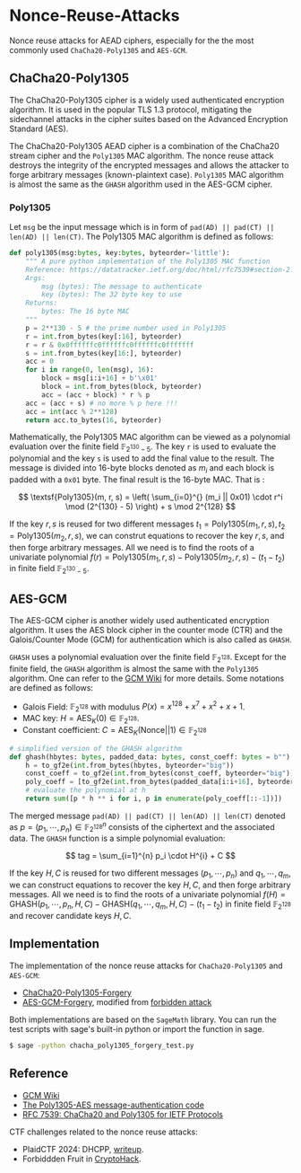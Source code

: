 # Nonce-Reuse-Attacks

Nonce reuse attacks for AEAD ciphers, especially for the the most commonly used `ChaCha20-Poly1305` and `AES-GCM`. 

## ChaCha20-Poly1305

The ChaCha20-Poly1305 cipher is a widely used authenticated encryption algorithm. It is used in the popular TLS 1.3 protocol, mitigating the sidechannel attacks in the cipher suites based on the Advanced Encryption Standard (AES). 

The ChaCha20-Poly1305 AEAD cipher is a combination of the ChaCha20 stream cipher and the `Poly1305` MAC algorithm. The nonce reuse attack destroys the integrity of the encrypted messages and allows the attacker to forge arbitrary messages (known-plaintext case). `Poly1305` MAC algorithm is almost the same as the `GHASH` algorithm used in the AES-GCM cipher.

### Poly1305

Let `msg` be the input message which is in form of `pad(AD) || pad(CT) || len(AD) || len(CT)`. The Poly1305 MAC algorithm is defined as follows:

```python
def poly1305(msg:bytes, key:bytes, byteorder='little'):
    """ A pure python implementation of the Poly1305 MAC function
    Reference: https://datatracker.ietf.org/doc/html/rfc7539#section-2.5.1
    Args:
        msg (bytes): The message to authenticate
        key (bytes): The 32 byte key to use
    Returns:
        bytes: The 16 byte MAC
    """
    p = 2**130 - 5 # the prime number used in Poly1305
    r = int.from_bytes(key[:16], byteorder)
    r = r & 0x0ffffffc0ffffffc0ffffffc0fffffff
    s = int.from_bytes(key[16:], byteorder)
    acc = 0
    for i in range(0, len(msg), 16):
        block = msg[i:i+16] + b'\x01'
        block = int.from_bytes(block, byteorder)
        acc = (acc + block) * r % p
    acc = (acc + s) # no more % p here !!!
    acc = int(acc % 2**128)
    return acc.to_bytes(16, byteorder)
```

Mathematically, the Poly1305 MAC algorithm can be viewed as a polynomial evaluation over the finite field $\mathbb{F}_{2^{130}-5}$. The key `r` is used to evaluate the polynomial and the key `s` is used to add the final value to the result. The message is divided into 16-byte blocks denoted as $m_i$ and each block is padded with a `0x01` byte. The final result is the 16-byte MAC. That is :

$$
\textsf{Poly1305}(m, r, s) = \left( \sum_{i=0}^{} (m_i || 0x01) \cdot r^i \mod (2^{130} - 5) \right) + s \mod 2^{128}
$$

If the key $r, s$ is reused for two different messages $t_1 = \textsf{Poly1305}(m_1, r, s), t_2 = \textsf{Poly1305}(m_2, r, s)$, we can construt equations to recover the key $r, s$, and then forge arbitrary messages. All we need is to find the roots of a univariate polynomial $f(r) = \textsf{Poly1305}(m_1, r, s) - \textsf{Poly1305}(m_2, r, s) - (t_1 - t_2)$ in finite field $\mathbb{F}_{2^{130}-5}$.


## AES-GCM

The AES-GCM cipher is another widely used authenticated encryption algorithm. It uses the AES block cipher in the counter mode (CTR) and the Galois/Counter Mode (GCM) for authentication which is also called as `GHASH`.

`GHASH` uses a polynomial evaluation over the finite field $\mathbb{F}_{2^{128}}$. Except for the finite field, the `GHASH` algorithm is almost the same with the `Poly1305` algorithm. One can refer to the [GCM Wiki](https://en.wikipedia.org/wiki/Galois/Counter_Mode) for more details. Some notations are defined as follows:

- Galois Field: $\mathbb{F}_{2^{128}}$ with modulus $P(x) = x^{128} + x^7 + x^2 + x + 1$.
- MAC key: $H = \textsf{AES}_K(0) \in \mathbb{F}_{2^{128}}$.
- Constant coefficient: $C = \textsf{AES}_K(\textsf{Nonce||1}) \in \mathbb{F}_{2^{128}}$

```python
# simplified version of the GHASH algorithm
def ghash(hbytes: bytes, padded_data: bytes, const_coeff: bytes = b""):
    h = to_gf2e(int.from_bytes(hbytes, byteorder="big"))
    const_coeff = to_gf2e(int.from_bytes(const_coeff, byteorder="big"))
    poly_coeff = [to_gf2e(int.from_bytes(padded_data[i:i+16], byteorder="big")) for i in range(0, len(padded_data), 16)] + [const_coeff]
    # evaluate the polynomial at h
    return sum([p * h ** i for i, p in enumerate(poly_coeff[::-1])])
```

The merged message `pad(AD) || pad(CT) || len(AD) || len(CT)` denoted as $p = (p_1, \cdots, p_n) \in \mathbb{F}_{2^{128}}^{n}$ consists of the ciphertext and the associated data. The `GHASH` function is a simple polynomial evaluation:

$$
tag = \sum_{i=1}^{n} p_i \cdot H^{i} + C 
$$

If the key $H, C$ is reused for two different messages $(p_1, \cdots, p_n)$ and $q_1, \cdots, q_m$, we can construct equations to recover the key $H, C$, and then forge arbitrary messages. All we need is to find the roots of a univariate polynomial $f(H) = \textsf{GHASH}(p_1, \cdots, p_n, H, C) - \textsf{GHASH}(q_1, \cdots, q_m, H, C) - (t_1 - t_2)$ in finite field $\mathbb{F}_{2^{128}}$ and recover candidate keys $H, C$.

## Implementation

The implementation of the nonce reuse attacks for `ChaCha20-Poly1305` and `AES-GCM`:

- [ChaCha20-Poly1305-Forgery](./chacha-poly1305/chacha_poly1305_forgery.py)
- [AES-GCM-Forgery](./aes-gcm/aes_gcm_forgery.py), modified from [forbidden attack](https://github.com/jvdsn/crypto-attacks/blob/master/attacks/gcm/forbidden_attack.py)

Both implementations are based on the `SageMath` library. You can run the test scripts with sage's built-in python or import the function in sage. 

``` bash
$ sage -python chacha_poly1305_forgery_test.py
```

## Reference

- [GCM Wiki](https://en.wikipedia.org/wiki/Galois/Counter_Mode)
- [The Poly1305-AES message-authentication code](https://cr.yp.to/mac/poly1305-20050329.pdf)
- [RFC 7539: ChaCha20 and Poly1305 for IETF Protocols](https://datatracker.ietf.org/doc/html/rfc7539)

CTF challenges related to the nonce reuse attacks:

- PlaidCTF 2024: DHCPP, [writeup](https://d-xuan.github.io/wednesday/ctf/plaid24/#dhcppp).
- Forbiddden Fruit in [CryptoHack](https://aes.cryptohack.org/forbidden_fruit/).